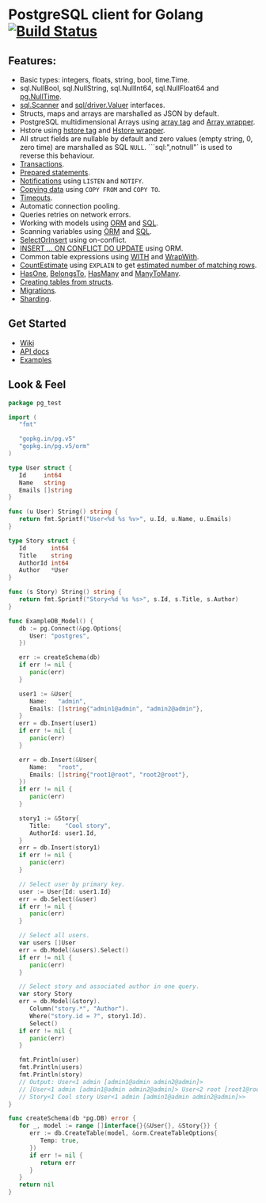 # PostgreSQL client for Golang [![Build Status](https://travis-ci.org/go-pg/pg.svg)](https://travis-ci.org/go-pg/pg)

## Features:

- Basic types: integers, floats, string, bool, time.Time.
- sql.NullBool, sql.NullString, sql.NullInt64, sql.NullFloat64 and [pg.NullTime](http://godoc.org/gopkg.in/pg.v5#NullTime).
- [sql.Scanner](http://golang.org/pkg/database/sql/#Scanner) and [sql/driver.Valuer](http://golang.org/pkg/database/sql/driver/#Valuer) interfaces.
- Structs, maps and arrays are marshalled as JSON by default.
- PostgreSQL multidimensional Arrays using [array tag](https://godoc.org/gopkg.in/pg.v5#example-DB-Model-PostgresArrayStructTag) and [Array wrapper](https://godoc.org/gopkg.in/pg.v5#example-Array).
- Hstore using [hstore tag](https://godoc.org/gopkg.in/pg.v5#example-DB-Model-HstoreStructTag) and [Hstore wrapper](https://godoc.org/gopkg.in/pg.v5#example-Hstore).
- All struct fields are nullable by default and zero values (empty string, 0, zero time) are marshalled as SQL `NULL`. ```sql:",notnull"` is used to reverse this behaviour.
- [Transactions](http://godoc.org/gopkg.in/pg.v5#example-DB-Begin).
- [Prepared statements](http://godoc.org/gopkg.in/pg.v5#example-DB-Prepare).
- [Notifications](http://godoc.org/gopkg.in/pg.v5#example-Listener) using `LISTEN` and `NOTIFY`.
- [Copying data](http://godoc.org/gopkg.in/pg.v5#example-DB-CopyFrom) using `COPY FROM` and `COPY TO`.
- [Timeouts](http://godoc.org/gopkg.in/pg.v5#Options).
- Automatic connection pooling.
- Queries retries on network errors.
- Working with models using [ORM](https://godoc.org/gopkg.in/pg.v5#example-DB-Model) and [SQL](https://godoc.org/gopkg.in/pg.v5#example-DB-Query).
- Scanning variables using [ORM](https://godoc.org/gopkg.in/pg.v5#example-DB-Select-SomeColumnsIntoVars) and [SQL](https://godoc.org/gopkg.in/pg.v5#example-Scan).
- [SelectOrInsert](https://godoc.org/gopkg.in/pg.v5#example-DB-Insert-SelectOrInsert) using on-conflict.
- [INSERT ... ON CONFLICT DO UPDATE](https://godoc.org/gopkg.in/pg.v5#example-DB-Insert-OnConflictDoUpdate) using ORM.
- Common table expressions using [WITH](https://godoc.org/gopkg.in/pg.v5#example-DB-Select-With) and [WrapWith](https://godoc.org/gopkg.in/pg.v5#example-DB-Select-WrapWith).
- [CountEstimate](https://godoc.org/gopkg.in/pg.v5#example-DB-Model-CountEstimate) using `EXPLAIN` to get [estimated number of matching rows](https://wiki.postgresql.org/wiki/Count_estimate).
- [HasOne](https://godoc.org/gopkg.in/pg.v5#example-DB-Model-HasOne), [BelongsTo](https://godoc.org/gopkg.in/pg.v5#example-DB-Model-BelongsTo), [HasMany](https://godoc.org/gopkg.in/pg.v5#example-DB-Model-HasMany) and [ManyToMany](https://godoc.org/gopkg.in/pg.v5#example-DB-Model-ManyToMany).
- [Creating tables from structs](https://godoc.org/gopkg.in/pg.v5#example-DB-CreateTable).
- [Migrations](https://github.com/go-pg/migrations).
- [Sharding](https://github.com/go-pg/sharding).

## Get Started
- [Wiki](https://github.com/go-pg/pg/wiki)
- [API docs](http://godoc.org/gopkg.in/pg.v5)
- [Examples](http://godoc.org/gopkg.in/pg.v5#pkg-examples)

## Look & Feel

```go
package pg_test

import (
   "fmt"

   "gopkg.in/pg.v5"
   "gopkg.in/pg.v5/orm"
)

type User struct {
   Id     int64
   Name   string
   Emails []string
}

func (u User) String() string {
   return fmt.Sprintf("User<%d %s %v>", u.Id, u.Name, u.Emails)
}

type Story struct {
   Id       int64
   Title    string
   AuthorId int64
   Author   *User
}

func (s Story) String() string {
   return fmt.Sprintf("Story<%d %s %s>", s.Id, s.Title, s.Author)
}

func ExampleDB_Model() {
   db := pg.Connect(&pg.Options{
      User: "postgres",
   })

   err := createSchema(db)
   if err != nil {
      panic(err)
   }

   user1 := &User{
      Name:   "admin",
      Emails: []string{"admin1@admin", "admin2@admin"},
   }
   err = db.Insert(user1)
   if err != nil {
      panic(err)
   }

   err = db.Insert(&User{
      Name:   "root",
      Emails: []string{"root1@root", "root2@root"},
   })
   if err != nil {
      panic(err)
   }

   story1 := &Story{
      Title:    "Cool story",
      AuthorId: user1.Id,
   }
   err = db.Insert(story1)
   if err != nil {
      panic(err)
   }

   // Select user by primary key.
   user := User{Id: user1.Id}
   err = db.Select(&user)
   if err != nil {
      panic(err)
   }

   // Select all users.
   var users []User
   err = db.Model(&users).Select()
   if err != nil {
      panic(err)
   }

   // Select story and associated author in one query.
   var story Story
   err = db.Model(&story).
      Column("story.*", "Author").
      Where("story.id = ?", story1.Id).
      Select()
   if err != nil {
      panic(err)
   }

   fmt.Println(user)
   fmt.Println(users)
   fmt.Println(story)
   // Output: User<1 admin [admin1@admin admin2@admin]>
   // [User<1 admin [admin1@admin admin2@admin]> User<2 root [root1@root root2@root]>]
   // Story<1 Cool story User<1 admin [admin1@admin admin2@admin]>>
}

func createSchema(db *pg.DB) error {
   for _, model := range []interface{}{&User{}, &Story{}} {
      err := db.CreateTable(model, &orm.CreateTableOptions{
         Temp: true,
      })
      if err != nil {
         return err
      }
   }
   return nil
}
```
